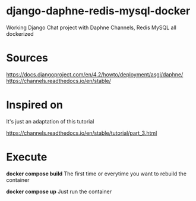 # django-daphne-redis-mysql-docker
Working Django Chat project with Daphne Channels, Redis MySQL all dockerized

# Sources


https://docs.djangoproject.com/en/4.2/howto/deployment/asgi/daphne/<br>
https://channels.readthedocs.io/en/stable/

# Inspired on

It's just an adaptation of this tutorial

https://channels.readthedocs.io/en/stable/tutorial/part_3.html

# Execute

**docker compose build**
The first time or everytime you want to rebuild the container

**docker compose up**
Just run the container

